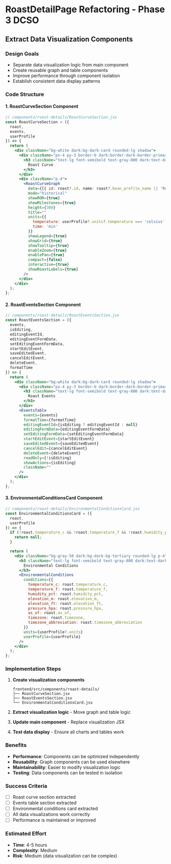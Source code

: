 # RoastDetailPage Refactoring - Phase 3 DCSO
## Extract Data Visualization Components

### **Design Goals**
- Separate data visualization logic from main component
- Create reusable graph and table components
- Improve performance through component isolation
- Establish consistent data display patterns

### **Code Structure**

#### **1. RoastCurveSection Component**
```jsx
// components/roast-details/RoastCurveSection.jsx
const RoastCurveSection = ({ 
  roast, 
  events, 
  userProfile 
}) => {
  return (
    <div className="bg-white dark:bg-dark-card rounded-lg shadow">
      <div className="px-4 py-3 border-b dark:border-dark-border-primary">
        <h3 className="text-lg font-semibold text-gray-800 dark:text-dark-text-primary">
          Roast Curve
        </h3>
      </div>
      <div className="p-4">
        <RoastCurveGraph
          data={[{ id: roast?.id, name: roast?.bean_profile_name || 'Roast', events: events }]}
          mode="historical"
          showROR={true}
          showMilestones={true}
          height={300}
          title=""
          units={{ 
            temperature: userProfile?.units?.temperature === 'celsius' ? 'C' : 'F', 
            time: 'min' 
          }}
          showLegend={true}
          showGrid={true}
          showTooltip={true}
          enableZoom={true}
          enablePan={true}
          compact={false}
          interactive={true}
          showRoastLabels={true}
        />
      </div>
    </div>
  );
};
```

#### **2. RoastEventsSection Component**
```jsx
// components/roast-details/RoastEventsSection.jsx
const RoastEventsSection = ({ 
  events, 
  isEditing, 
  editingEventId, 
  editingEventFormData, 
  setEditingEventFormData,
  startEditEvent,
  saveEditedEvent,
  cancelEditEvent,
  deleteEvent,
  formatTime 
}) => {
  return (
    <div className="bg-white dark:bg-dark-card rounded-lg shadow">
      <div className="px-4 py-3 border-b dark:border-dark-border-primary">
        <h3 className="text-lg font-semibold text-gray-800 dark:text-dark-text-primary">
          Roast Events
        </h3>
      </div>
      <EventsTable
        events={events}
        formatTime={formatTime}
        editingEventId={isEditing ? editingEventId : null}
        editingFormData={editingEventFormData}
        setEditingFormData={setEditingEventFormData}
        startEditEvent={startEditEvent}
        saveEditedEvent={saveEditedEvent}
        cancelEdit={cancelEditEvent}
        deleteEvent={deleteEvent}
        readOnly={!isEditing}
        showActions={isEditing}
        className=""
      />
    </div>
  );
};
```

#### **3. EnvironmentalConditionsCard Component**
```jsx
// components/roast-details/EnvironmentalConditionsCard.jsx
const EnvironmentalConditionsCard = ({ 
  roast, 
  userProfile 
}) => {
  if (!roast.temperature_c && !roast.temperature_f && !roast.humidity_pct) {
    return null;
  }

  return (
    <div className="bg-gray-50 dark:bg-dark-bg-tertiary rounded-lg p-4">
      <h3 className="text-lg font-semibold text-gray-800 dark:text-dark-text-primary mb-4">
        Environmental Conditions
      </h3>
      <EnvironmentalConditions 
        conditions={{
          temperature_c: roast.temperature_c,
          temperature_f: roast.temperature_f,
          humidity_pct: roast.humidity_pct,
          elevation_m: roast.elevation_m,
          elevation_ft: roast.elevation_ft,
          pressure_hpa: roast.pressure_hpa,
          as_of: roast.as_of,
          timezone: roast.timezone,
          timezone_abbreviation: roast.timezone_abbreviation
        }}
        units={userProfile?.units}
        userProfile={userProfile}
      />
    </div>
  );
};
```

### **Implementation Steps**

1. **Create visualization components**
   ```
   frontend/src/components/roast-details/
   ├── RoastCurveSection.jsx
   ├── RoastEventsSection.jsx
   └── EnvironmentalConditionsCard.jsx
   ```

2. **Extract visualization logic** - Move graph and table logic
3. **Update main component** - Replace visualization JSX
4. **Test data display** - Ensure all charts and tables work

### **Benefits**
- **Performance**: Components can be optimized independently
- **Reusability**: Graph components can be used elsewhere
- **Maintainability**: Easier to modify visualization logic
- **Testing**: Data components can be tested in isolation

### **Success Criteria**
- [ ] Roast curve section extracted
- [ ] Events table section extracted
- [ ] Environmental conditions card extracted
- [ ] All data visualizations work correctly
- [ ] Performance is maintained or improved

### **Estimated Effort**
- **Time**: 4-5 hours
- **Complexity**: Medium
- **Risk**: Medium (data visualization can be complex)
